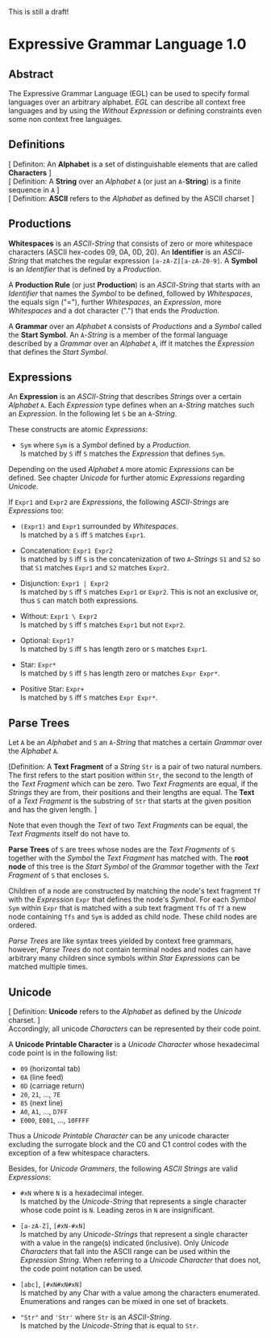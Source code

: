
This is still a draft!

# Expressive Grammar Language 1.0
## Abstract
The Expressive Grammar Language (EGL) can be used to specify formal languages over an arbitrary alphabet.
*EGL* can describe all context free languages and by using the *Without Expression* or defining constraints even some non context free languages.

## Definitions
[ Definiton: An **Alphabet** is a set of distinguishable elements that are called **Characters** ]  
[ Definition: A **String** over an *Alphabet* `A` (or just an `A`-**String**) is a finite sequence in `A` ]  
[ Definition: **ASCII** refers to the *Alphabet* as defined by the ASCII charset ]

## Productions

**Whitespaces** is an *ASCII*-*String* that consists of zero or more whitespace characters (ASCII hex-codes 09, 0A, 0D, 20).
An **Identifier** is an *ASCII*-*String* that matches the regular expression `[a-zA-Z][a-zA-Z0-9]`. 
A **Symbol** is an *Identifier* that is defined by a *Production*.  

A **Production Rule** (or just **Production**) is an *ASCII*-*String* that starts with an *Identifier* that names the *Symbol* to be defined, followed by *Whitespaces*, the equals sign ("="), further *Whitespaces*, an *Expression*, more *Whitespaces* and a dot character (".") that ends the *Production*.

A **Grammar** over an *Alphabet* `A` consists of *Productions* and a *Symbol* called the **Start Symbol**.
An `A`-*String* is a member of the formal language described by a *Grammar* over an *Alphabet* `A`, iff it matches the *Expression* that defines the *Start Symbol*.

## Expressions
An **Expression** is an *ASCII*-*String* that describes *Strings* over a certain *Alphabet* `A`.
Each *Expression* type defines when an `A`-*String* matches such an *Expression*.
In the following let `S` be an `A`-*String*.

These constructs are atomic *Expressions*:

* `Sym` where `Sym` is a *Symbol* defined by a *Production*.  
  Is matched by `S` iff `S` matches the *Expression* that defines `Sym`.

Depending on the used *Alphabet* `A` more atomic *Expressions* can be defined. See chapter *Unicode* for further atomic *Expressions* regarding *Unicode*.

If `Expr1` and `Expr2` are *Expressions*, the following *ASCII*-*Strings* are *Expressions* too:


* `(Expr1)`  and `Expr1` surrounded by *Whitespaces*.  
Is matched by a `S` iff `S` matches `Expr1`.

* Concatenation: `Expr1 Expr2`  
Is matched by `S` iff `S` is the concatenization of two `A`-*Strings* `S1` and `S2` so that `S1` matches `Expr1` and `S2` matches `Expr2`.
  
* Disjunction: `Expr1 | Expr2`  
Is matched by `S` iff `S` matches `Expr1` or `Expr2`. This is not an exclusive or, thus `S` can match both expressions.

* Without: `Expr1 \ Expr2`  
Is matched by `S` iff `S` matches `Expr1` but not `Expr2`.
  
* Optional: `Expr1?`  
Is matched by `S` iff `S` has length zero or `S` matches `Expr1`.
  
* Star: `Expr*`  
Is matched by `S` iff `S` has length zero or matches `Expr Expr*`.

* Positive Star: `Expr+`  
Is matched by `S` iff `S` matches `Expr Expr*`.

## Parse Trees

Let `A` be an *Alphabet* and `S` an `A`-*String* that matches a certain *Grammar* over the *Alphabet* `A`.

[Definition: A **Text Fragment** of a *String* `Str` is a pair of two natural numbers. The first refers to the start position within `Str`, the second to the length of the *Text Fragment* which can be zero. Two *Text Fragments* are equal, if the *Strings* they are from, their positions and their lengths are equal. The **Text** of a *Text Fragment* is the substring of `Str` that starts at the given position and has the given length.  ]

Note that even though the *Text* of two *Text Fragments* can be equal, the *Text Fragments* itself do not have to.

**Parse Trees** of `S` are trees whose nodes are the *Text Fragments* of `S` together with the *Symbol* the *Text Fragment* has matched with.
The **root node** of this tree is the *Start Symbol* of the *Grammar* together with the *Text Fragment* of `S` that encloses `S`.

Children of a node are constructed by matching the node's text fragment `Tf` with the *Expression* `Expr` that defines the node's *Symbol*. For each *Symbol* `Sym` within `Expr` that is matched with a sub text fragment `Tfs` of `Tf` a new node containing `Tfs` and `Sym` is added as child node. These child nodes are ordered.

*Parse Trees* are like syntax trees yielded by context free grammars, however, *Parse Trees* do not contain terminal nodes and nodes can have arbitrary many children since symbols within *Star Expressions* can be matched multiple times.

## Unicode
[ Definition: **Unicode** refers to the *Alphabet* as defined by the *Unicode* charset. ]  
Accordingly, all unicode *Characters* can be represented by their code point.

A **Unicode Printable Character** is a *Unicode Character* whose hexadecimal code point is in the following list:

* `09` (horizontal tab)
* `0A` (line feed)
* `0D` (carriage return)
* `20`, `21`, ..., `7E` 
* `85` (next line)
* `A0`, `A1`, ..., `D7FF`
* `E000`, `E001`, ..., `10FFFF`

Thus a *Unicode Printable Character* can be any unicode character excluding the surrogate block and the C0 and C1 control codes with the exception of a few whitespace characters.

Besides, for *Unicode Grammers*, the following *ASCII Strings* are valid *Expressions*:

* `#xN` where `N` is a hexadecimal integer.  
Is matched by the *Unicode-String* that represents a single character whose code point is `N`. Leading zeros in `N` are insignificant.
  
* `[a-zA-Z]`, `[#xN-#xN]`  
Is matched by any *Unicode-Strings* that represent a single character with a value in the range(s) indicated (inclusive).
Only *Unicode Characters* that fall into the ASCII range can be used within the *Expression String*. When referring to a *Unicode Character* that does not, the code point notation can be used.

* `[abc]`, `[#xN#xN#xN]`  
Is matched by any Char with a value among the characters enumerated. Enumerations and ranges can be mixed in one set of brackets.

* `"Str"` and `'Str'` where `Str` is an *ASCII-String*.  
  Is matched by the *Unicode-String* that is equal to `Str`.